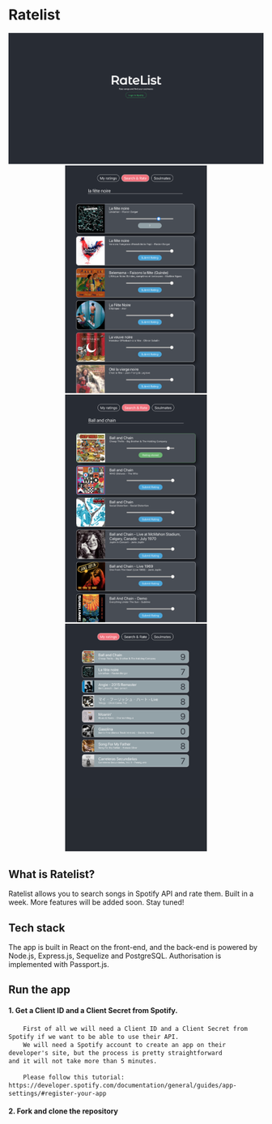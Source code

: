# Ratelist

<div>
  <div align='center'>
    <img src="client/src/assets/login.png" width=850 alt="login">
  </div>
  <div align='center'>
    <img src="client/src/assets/rating_selection.png" width=280 height=450 alt="rating selection">
    <img src="client/src/assets/rated_song.png" width=280 height=450 alt="rated song">
    <img src="client/src/assets/rated_songs_list.png" width=280 height=450 alt="rated songs list">
  </div>
</div>

## What is Ratelist?

Ratelist allows you to search songs in Spotify API and rate them. Built in a week.
More features will be added soon. Stay tuned! 

## Tech stack

The app is built in React on the front-end, and the back-end is powered by Node.js, Express.js, Sequelize and PostgreSQL. Authorisation is implemented with Passport.js.

## Run the app

#### 1. Get a Client ID and a Client Secret from Spotify.

        First of all we will need a Client ID and a Client Secret from Spotify if we want to be able to use their API.
        We will need a Spotify account to create an app on their developer's site, but the process is pretty straightforward           and it will not take more than 5 minutes.

        Please follow this tutorial: https://developer.spotify.com/documentation/general/guides/app-settings/#register-your-app
#### 2. Fork and clone the repository 







